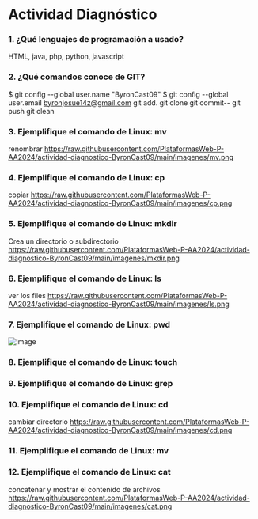 # Actividad Diagnóstico


### 1. ¿Qué lenguajes de programación a usado?
HTML, java, php, python, javascript
### 2. ¿Qué comandos conoce de GIT?
$ git config --global user.name "ByronCast09"
$ git config --global user.email byronjosue14z@gmail.com
git add.
git clone
git commit--
git push
git clean
### 3. Ejemplifique el comando de Linux: mv
renombrar
https://raw.githubusercontent.com/PlataformasWeb-P-AA2024/actividad-diagnostico-ByronCast09/main/imagenes/mv.png
### 4. Ejemplifique el comando de Linux: cp
copiar
https://raw.githubusercontent.com/PlataformasWeb-P-AA2024/actividad-diagnostico-ByronCast09/main/imagenes/cp.png
### 5. Ejemplifique el comando de Linux: mkdir
Crea un directorio o subdirectorio
https://raw.githubusercontent.com/PlataformasWeb-P-AA2024/actividad-diagnostico-ByronCast09/main/imagenes/mkdir.png
### 6. Ejemplifique el comando de Linux: ls
ver los files
https://raw.githubusercontent.com/PlataformasWeb-P-AA2024/actividad-diagnostico-ByronCast09/main/imagenes/ls.png
### 7. Ejemplifique el comando de Linux: pwd
![image](https://github.com/PlataformasWeb-P-AA2024/actividad-diagnostico-ByronCast09/assets/92802841/45aa1e1f-ed27-4a12-8f0a-8870146a34d3)

### 8. Ejemplifique el comando de Linux: touch
### 9. Ejemplifique el comando de Linux: grep
### 10. Ejemplifique el comando de Linux: cd
cambiar directorio
https://raw.githubusercontent.com/PlataformasWeb-P-AA2024/actividad-diagnostico-ByronCast09/main/imagenes/cd.png
### 11. Ejemplifique el comando de Linux: mv
### 12. Ejemplifique el comando de Linux: cat
concatenar y mostrar el contenido de archivos
https://raw.githubusercontent.com/PlataformasWeb-P-AA2024/actividad-diagnostico-ByronCast09/main/imagenes/cat.png

